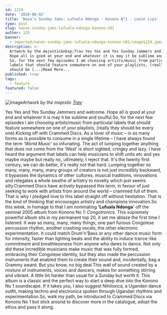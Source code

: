 ```yaml
---
id: 1224
date: '2020-08-02'
title: 'Nana’s Sunday Jams: Lufuala Ndonga - Konono N°1 - Loose Lips'
type: post
slug: nanas-sunday-jams-lufuala-ndonga-konono-n01
author: 125
banner:
  - imported/nanas-sunday-jams-lufuala-ndonga-konono-n01/image1224.jpeg
description: >-
  Artwork by the majestic&nbsp;Trav Yes Yes and Yes Sunday Jammers and welcome.
  Hope all is good at your end and whatever it is may it be sublime and soulful.
  So, for the next few episodes I am choosing artists/music from particular
  labels that should feature somewhere on one of your playlists, (really they
  should be [...]Read More...
published: true
tags:
  - feature
featured: false
---
```

![image](../imported/nanas-sunday-jams-lufuala-ndonga-konono-n01/image1224.jpeg)_Artwork by the majestic [Trav](https://www.backdownwarchild.co.uk/)_

Yes Yes and Yes Sunday Jammers and welcome. Hope all is good at your end and whatever it is may it be sublime and soulful.So, for the next few episodes I am choosing artists/music from particular labels that should feature somewhere on one of your playlists, (really they should be every one).Kicking off with Crammed Discs. As a lover of music – in as many forms as is possible to consume in a single lifetime – I have always found the term _‘World Music’_ so infuriating. The act of lumping together anything that does not come from the ‘West’ is short sighted, cringey and lazy. I have heard the argument that labels can help musicians to shift units etc and yes maybe maybe but really no, ultimately, I reject that. It's the twenty first century, we can do better, it's really not that hard. Lumping together so many, many, many, many groups of creators is not just incredibly backward, it bypasses the dynamics of other cultures, musical traditions, innovations and relegates a whole swathe of artistry to novelty which just seems silly.Crammed Discs have actively bypassed this term, in favour of just seeking to work with artists from around the world – crammed full of them. That is why I pledged love to this label straight off without hesitation. That is the kind of thinking that encourages artistry and champions innovation.So this week, in homage to that I am nominating **‘Lufuala Ndonga’** off the seminal 2005 album from Konono No 1: _Congotronics_. This supremely powerful album sits in my permanent top 20, it set me ablaze the first time I listened. It was so many, many, many things, one part furious Congolese percussion rhythm, another crashing vocals, the other electronic experimentation. It could match Drum'n'Bass or any other dance music form for intensity, faster than lighting beats and the ability to induce trance-like commitment and breathlessness from anyone who dares to dance. Not only did these incredible musicians make music that was fully formed, embracing their Congolese identity, but they also made the percussion instruments that enabled them to create their sound and, incidentally, bag a Grammy award. But you know, no big deal.This wall of sound created by a mixture of instruments, voices and dancers, makes for something stirring and vibrant. A little bit harder than usual for a Sunday but worth it. This album is a classic and the perfect way to start a deep dive into the Konono No 1 soundscape. If it takes you, I also suggest Nihiloxica, a Ugandan dance outfit, making techno and electronica spoken through Ugandan rhythms and experimentation.So, walk my path, be introduced to Crammed Discs via Konono No 1 but stick around to discover more in the catalogue, adopt the ethos and pass it along.
